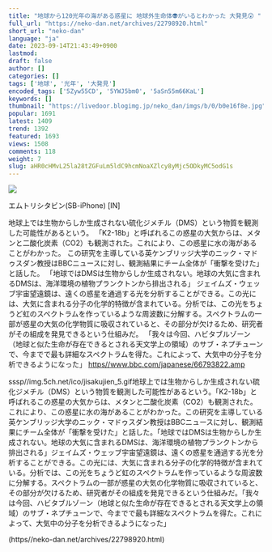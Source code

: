 ```yaml
---
title: "地球から120光年の海がある惑星に 地球外生命体👽がいるとわかった 大発見😲 "
full_url: "https://neko-dan.net/archives/22798920.html"
short_url: "neko-dan"
language: "ja"
date: 2023-09-14T21:43:49+0900
lastmod: 
draft: false
author: []
categories: []
tags: ['地球', '光年', '大発見']
encoded_tags: ['5Zyw55CD', '5YWJ5bm0', '5aSn55m66KaL']
keywords: []
thumbnail: "https://livedoor.blogimg.jp/neko_dan/imgs/b/0/b0e16f8e.jpg"
popular: 1691
latest: 1409
trend: 1392
featured: 1693
views: 1508
comments: 118
weight: 7
slug: aHR0cHMvL25la28tZGFuLm5ldC9hcmNoaXZlcy8yMjc5ODkyMC5odG1s
---
```


![](https://livedoor.blogimg.jp/neko_dan/imgs/b/0/b0e16f8e.jpg)

<div><p>エムトリシタビン(SB-iPhone) [IN] </p> 地球上では生物からしか生成されない硫化ジメチル（DMS）という物質を観測した可能性があるという。 「K2-18b」と呼ばれるこの惑星の大気からは、メタンと二酸化炭素（CO2）も観測された。これにより、この惑星に水の海があることがわかった。 この研究を主導している英ケンブリッジ大学のニック・マドゥスダン教授はBBCニュースに対し、観測結果にチーム全体が「衝撃を受けた」と話した。 「地球ではDMSは生物からしか生成されない。地球の大気に含まれるDMSは、海洋環境の植物プランクトンから排出される」 ジェイムズ・ウェッブ宇宙望遠鏡は、遠くの惑星を通過する光を分析することができる。この光には、大気に含まれる分子の化学的特徴が含まれている。分析では、この光をちょうど虹のスペクトラムを作っているような周波数に分解する。スペクトラムの一部が惑星の大気の化学物質に吸収されていると、その部分が欠けるため、研究者がその組成を発見できるという仕組みだ。 「我々は今回、ハビタブルゾーン（地球と似た生命が存在できるとされる天文学上の領域）のサブ・ネプチューンで、今までで最も詳細なスペクトラムを得た。これによって、大気中の分子を分析できるようになった」 <a target='_blank' href='https//www.bbc.com/japanese/66793822.amp'>https//www.bbc.com/japanese/66793822.amp</a> <p>sssp//img.5ch.net/ico/jisakujien_5.gif地球上では生物からしか生成されない硫化ジメチル（DMS）という物質を観測した可能性があるという。「K2-18b」と呼ばれるこの惑星の大気からは、メタンと二酸化炭素（CO2）も観測された。これにより、この惑星に水の海があることがわかった。この研究を主導している英ケンブリッジ大学のニック・マドゥスダン教授はBBCニュースに対し、観測結果にチーム全体が「衝撃を受けた」と話した。「地球ではDMSは生物からしか生成されない。地球の大気に含まれるDMSは、海洋環境の植物プランクトンから排出される」ジェイムズ・ウェッブ宇宙望遠鏡は、遠くの惑星を通過する光を分析することができる。この光には、大気に含まれる分子の化学的特徴が含まれている。分析では、この光をちょうど虹のスペクトラムを作っているような周波数に分解する。スペクトラムの一部が惑星の大気の化学物質に吸収されていると、その部分が欠けるため、研究者がその組成を発見できるという仕組みだ。「我々は今回、ハビタブルゾーン（地球と似た生命が存在できるとされる天文学上の領域）のサブ・ネプチューンで、今までで最も詳細なスペクトラムを得た。これによって、大気中の分子を分析できるようになった」</p></div>

(https//neko-dan.net/archives/22798920.html)
